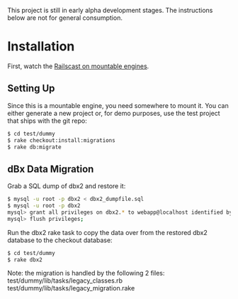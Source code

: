 This project is still in early alpha development stages. The instructions below are not for general consumption.

# Installation

First, watch the [Railscast on mountable engines](http://railscasts.com/episodes/277-mountable-engines?autoplay=true).

## Setting Up

Since this is a mountable engine, you need somewhere to mount it. You
can either generate a new project or, for demo purposes, use the test
project that ships with the git repo:

```bash
$ cd test/dummy
$ rake checkout:install:migrations
$ rake db:migrate
```

## dBx Data Migration

Grab a SQL dump of dbx2 and restore it:

```bash
$ mysql -u root -p dbx2 < dbx2_dumpfile.sql
$ mysql -u root -p dbx2
mysql> grant all privileges on dbx2.* to webapp@localhost identified by 'webapp';
mysql> flush privileges;
```

Run the dbx2 rake task to copy the data over from the restored dbx2 database to the checkout database:

```bash
$ cd test/dummy
$ rake dbx2
```
Note: the migration is handled by the following 2 files:
    test/dummy/lib/tasks/legacy_classes.rb
    test/dummy/lib/tasks/legacy_migration.rake
